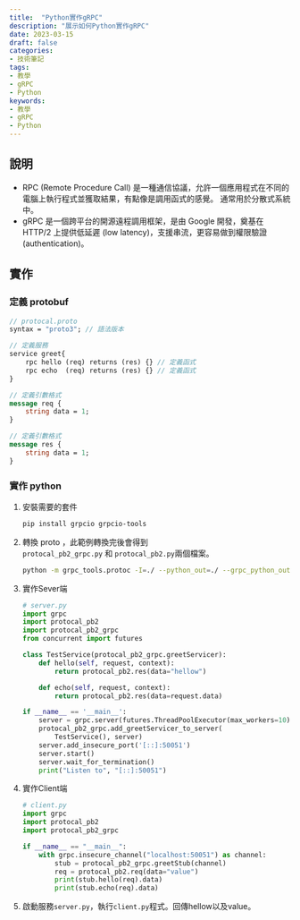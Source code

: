```yaml
---
title:  "Python實作gRPC"
description: "展示如何Python實作gRPC"
date: 2023-03-15
draft: false
categories:
- 技術筆記
tags: 
- 教學
- gRPC
- Python
keywords:
- 教學
- gRPC
- Python
---
```

<!--more-->



## 說明

- RPC (Remote Procedure Call) 是一種通信協議，允許一個應用程式在不同的電腦上執行程式並獲取結果，有點像是調用函式的感覺。 通常用於分散式系統中。
- gRPC 是一個跨平台的開源遠程調用框架，是由 Google 開發，奠基在 HTTP/2 上提供低延遲 (low latency)，支援串流，更容易做到權限驗證 (authentication)。

## 實作

### 定義 protobuf

```protobuf
// protocal.proto
syntax = "proto3"; // 語法版本

// 定義服務
service greet{
    rpc hello (req) returns (res) {} // 定義函式
    rpc echo  (req) returns (res) {} // 定義函式
}

// 定義引數格式
message req {
    string data = 1;
}

// 定義引數格式
message res {
    string data = 1;
}
```

### 實作 python

1. 安裝需要的套件
    
    ```bash
    pip install grpcio grpcio-tools
    ```
    
2. 轉換 proto ，此範例轉換完後會得到`protocal_pb2_grpc.py` 和 `protocal_pb2.py`兩個檔案。
    
    ```bash
    python -m grpc_tools.protoc -I=./ --python_out=./ --grpc_python_out=./ ./<protocal_filename>.proto
    ```
    
3. 實作Sever端
    
    ```python
    # server.py
    import grpc
    import protocal_pb2
    import protocal_pb2_grpc
    from concurrent import futures
    
    class TestService(protocal_pb2_grpc.greetServicer):
        def hello(self, request, context):
            return protocal_pb2.res(data="hellow")
    
        def echo(self, request, context):
            return protocal_pb2.res(data=request.data)
    
    if __name__ == '__main__':
        server = grpc.server(futures.ThreadPoolExecutor(max_workers=10))
        protocal_pb2_grpc.add_greetServicer_to_server(
            TestService(), server)
        server.add_insecure_port('[::]:50051')
        server.start()
        server.wait_for_termination()
        print("Listen to", "[::]:50051")
    ```
    
4. 實作Client端
    
    ```python
    # client.py
    import grpc
    import protocal_pb2
    import protocal_pb2_grpc
    
    if __name__ == "__main__":
        with grpc.insecure_channel("localhost:50051") as channel:
            stub = protocal_pb2_grpc.greetStub(channel)
            req = protocal_pb2.req(data="value")
            print(stub.hello(req).data)
            print(stub.echo(req).data)
    ```
    
5. 啟動服務`server.py`，執行`client.py`程式。回傳hellow以及value。